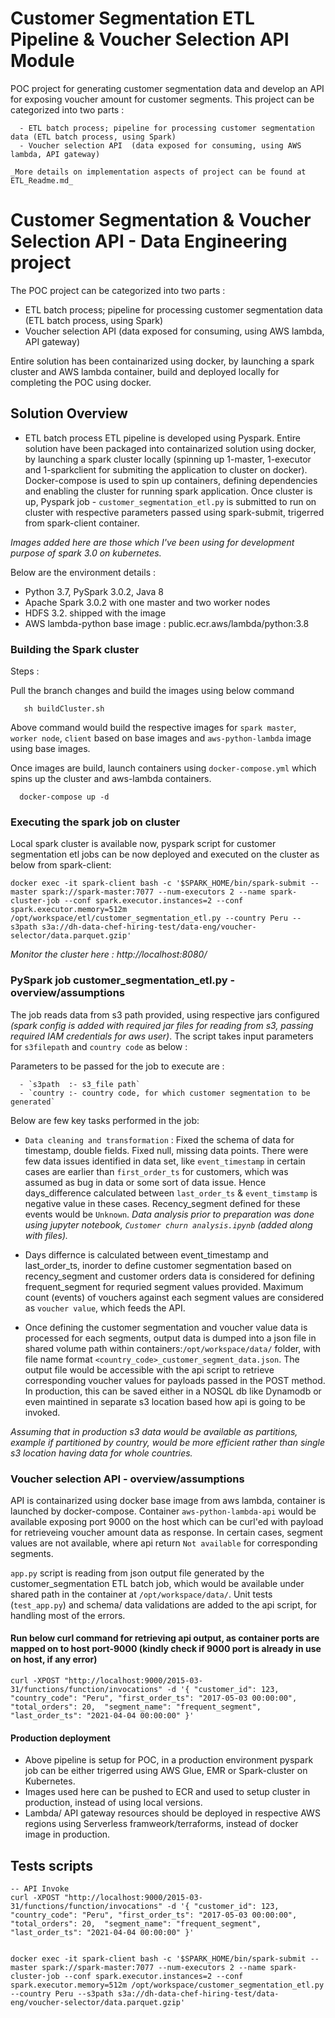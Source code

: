 
# Customer Segmentation ETL Pipeline & Voucher Selection API Module 

POC project for generating customer segmentation data and develop an API for exposing voucher amount for customer segments. This project can be categorized into two parts : 
```
  - ETL batch process; pipeline for processing customer segmentation data (ETL batch process, using Spark)
  - Voucher selection API  (data exposed for consuming, using AWS lambda, API gateway)
```

`_More details on implementation aspects of project can be found at ETL_Readme.md_ `





# Customer Segmentation & Voucher Selection API - Data Engineering project

The POC project can be categorized into two parts : 
  - ETL batch process; pipeline for processing customer segmentation data (ETL batch process, using Spark)
  - Voucher selection API  (data exposed for consuming, using AWS lambda, API gateway)

Entire solution has been containarized using docker, by launching a spark cluster and AWS lambda container, build and deployed locally for completing the POC using docker. 

## Solution Overview  

- ETL batch process
  ETL pipeline is developed using Pyspark. Entire solution have been packaged into containarized solution using docker, by launching a spark cluster locally (spinning up 1-master, 1-executor and 1-sparkclient for submiting the application to cluster on docker). Docker-compose is used to spin up containers, defining dependencies and enabling the cluster for running spark application. Once cluster is up, Pyspark job - `customer_segmentation_etl.py` is submitted to run on cluster with respective parameters passed using spark-submit, trigerred from spark-client container. 

_Images added here are those which I've been using for development purpose of spark 3.0 on kubernetes._

Below are the environment details : 
 - Python 3.7, PySpark 3.0.2, Java 8 
 - Apache Spark 3.0.2 with one master and two worker nodes
 - HDFS 3.2. shipped with the image
 - AWS lambda-python base image : public.ecr.aws/lambda/python:3.8

### Building the Spark cluster

Steps :

  Pull the branch changes and build the images using below command
  
 ``` 
    sh buildCluster.sh 
 ``` 
  Above command would build the respective images for `spark master`, `worker node`, `client` based on base images and `aws-python-lambda` image using base images.

  Once images are build, launch containers using `docker-compose.yml` which spins up the cluster and aws-lambda containers.  

 ``` 
   docker-compose up -d 
 ``` 
 

### Executing the spark job on cluster
Local spark cluster is available now, pyspark script for customer segmentation etl jobs can be now deployed and executed on the cluster as below from spark-client: 
  
```
docker exec -it spark-client bash -c '$SPARK_HOME/bin/spark-submit --master spark://spark-master:7077 --num-executors 2 --name spark-cluster-job --conf spark.executor.instances=2 --conf spark.executor.memory=512m /opt/workspace/etl/customer_segmentation_etl.py --country Peru --s3path s3a://dh-data-chef-hiring-test/data-eng/voucher-selector/data.parquet.gzip'
```

_Monitor the cluster here : http://localhost:8080/_



### PySpark job customer_segmentation_etl.py - overview/assumptions

The job reads data from s3 path provided, using respective jars configured _(spark config is added with required jar files for reading from s3, passing required IAM credentials for aws user)_. The script takes input parameters for `s3filepath` and `country code` as below : 

Parameters to be passed for the job to execute are : 

      - `s3path  :- s3_file path`  
      - `country :- country code, for which customer segmentation to be generated` 

Below are few key tasks performed in the job:
 - `Data cleaning and transformation` : Fixed the schema of data for timestamp, double fields. Fixed null, missing data points. There were few data issues identified in data set, like `event_timestamp` in certain cases are earlier than `first_order_ts` for customers, which was assumed as bug in data or some sort of data issue. Hence days_difference calculated between `last_order_ts` & `event_timstamp` is negative value in these cases. Recency_segment defined for these events would be `Unknown`. _Data analysis prior to preparation was done using jupyter notebook, `Customer churn analysis.ipynb` (added along with files)._
    
 - Days differnce is calculated between event_timestamp and last_order_ts, inorder to define customer segmentation based on recency_segment and customer orders data is considered for defining frequent_segment for requried segment values provided. Maximum count (events) of vouchers against each segment values are considered as `voucher value`, which feeds the API. 

 - Once defining the customer segmentation and voucher value data is processed for each segments, output data is dumped into a json file in shared volume path within containers:`/opt/workspace/data/` folder, with file name format  `<country_code>_customer_segment_data.json`. The output file would be accessible with the api script to retrieve corresponding voucher values for payloads passed in the POST method. In production, this can be saved either in a NOSQL db like Dynamodb or even maintined in separate s3 location based how api is going to be invoked. 
 
 _Assuming that in production s3 data would be available as partitions, example if partitioned by country, would be more efficient rather than single s3 location having data for whole countries._


### Voucher selection API -  overview/assumptions

API is containarized using docker base image from aws lambda, container is launched by docker-compose. Container `aws-python-lambda-api` would be available exposing port 9000 on the host which can be curl'ed with payload for retrieveing voucher amount data as response. In certain cases, segment values are not available, where api return `Not available` for corresponding segments. 

`app.py` script is reading from json output file generated by the customer_segmentation ETL batch job, which would be available under shared path in the container at `/opt/workspace/data/`. Unit tests (`test_app.py`) and schema/ data validations are added to the api script, for handling most of the errors.


#### Run below curl command for retrieving api output, as container ports are mapped on to host port-9000 (kindly check if 9000 port is already in use on host, if any error)

```
curl -XPOST "http://localhost:9000/2015-03-31/functions/function/invocations" -d '{ "customer_id": 123,   "country_code": "Peru", "first_order_ts": "2017-05-03 00:00:00", "total_orders": 20,  "segment_name": "frequent_segment",  "last_order_ts": "2021-04-04 00:00:00" }'
```


#### Production deployment 
- Above pipeline is setup for POC, in a production environment pyspark job can be either trigerred using AWS Glue, EMR or Spark-cluster on Kubernetes.
- Images used here can be pushed to ECR and used to setup cluster in production, instead of using local versions.
- Lambda/ API gateway resources should be deployed in respective AWS regions using Serverless framweork/terraforms, instead of docker image in production. 



## Tests scripts

```
-- API Invoke 
curl -XPOST "http://localhost:9000/2015-03-31/functions/function/invocations" -d '{ "customer_id": 123,   "country_code": "Peru", "first_order_ts": "2017-05-03 00:00:00", "total_orders": 20,  "segment_name": "frequent_segment",  "last_order_ts": "2021-04-04 00:00:00" }'


docker exec -it spark-client bash -c '$SPARK_HOME/bin/spark-submit --master spark://spark-master:7077 --num-executors 2 --name spark-cluster-job --conf spark.executor.instances=2 --conf spark.executor.memory=512m /opt/workspace/customer_segmentation_etl.py --country Peru --s3path s3a://dh-data-chef-hiring-test/data-eng/voucher-selector/data.parquet.gzip'

```

